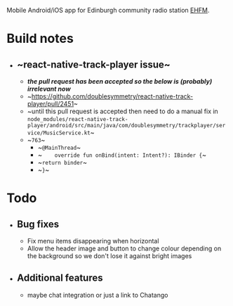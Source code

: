 Mobile Android/iOS app for Edinburgh community radio station [EHFM](https://ehfm.live). 
# Build notes
- ## ~react-native-track-player issue~
    - _**the pull request has been accepted so the below is (probably) irrelevant now**_
    - ~https://github.com/doublesymmetry/react-native-track-player/pull/2451~
    - ~until this pull request is accepted then need to do a manual fix in `node_modules/react-native-track-player/android/src/main/java/com/doublesymmetry/trackplayer/service/MusicService.kt`~
    - ~`763`~
        - ~`@MainThread`~
        - ~`    override fun onBind(intent: Intent?): IBinder {`~
        - ~`return binder`~
        - ~`}`~

# Todo
- ## Bug fixes
    - Fix menu items disappearing when horizontal
    - Allow the header image and button to change colour depending on the background so we don't lose it against bright images
- ## Additional features
    - maybe chat integration or just a link to Chatango

